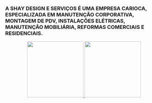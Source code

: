 ### A SHAY DESIGN E SERVIÇOS É UMA EMPRESA CARIOCA, ESPECIALIZADA EM MANUTENÇÃO CORPORATIVA, MONTAGEM DE PDV, INSTALAÇÕES ELÉTRICAS, MANUTENÇÃO MOBILIÁRIA, REFORMAS COMERCIAIS E RESIDENCIAIS.


<div align="center">
  <a href="https://github.com/ShayDesigneServicos">
  <img height="180em" src="https://github-readme-stats.vercel.app/api?username=ShayDesigneServicos
&show_icons=true&theme=dracula&include_all_commits=true&count_private=true"/>
  <img height="180em" src="https://github-readme-stats.vercel.app/api/top-langs/?username=ShayDesigneServicos
&layout=compact&langs_count=7&theme=dracula"/>
</div>
